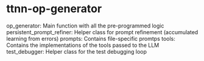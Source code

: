 # ttnn-op-generator

op_generator: Main function with all the pre-programmed logic
persistent_prompt_refiner: Helper class for prompt refinement (accumulated learning from errors)
prompts: Contains file-specific promtps
tools: Contains the implementations of the tools passed to the LLM
test_debugger: Helper class for the test debugging loop